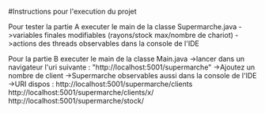 #Instructions pour l'execution du projet

Pour tester la partie A executer le main de la classe Supermarche.java
	->variables finales modifiables (rayons/stock max/nombre de chariot)
	->actions des threads observables dans la console de l'IDE

Pour la partie B executer le main de la classe Main.java
	->lancer dans un navigateur l'uri suivante : "http://localhost:5001/supermarche"
	->Ajoutez un nombre de client
	->Supermarche observables aussi dans la console de l'IDE
	->URI dispos : 	http://localhost:5001/supermarche/clients
					http://localhost:5001/supermarche/clients/x/
					http://localhost:5001/supermarche/stock/